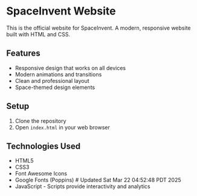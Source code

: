 # SpaceInvent Website

This is the official website for SpaceInvent. A modern, responsive website built with HTML and CSS.

## Features

- Responsive design that works on all devices
- Modern animations and transitions
- Clean and professional layout
- Space-themed design elements

## Setup

1. Clone the repository
2. Open `index.html` in your web browser

## Technologies Used

- HTML5
- CSS3
- Font Awesome Icons
- Google Fonts (Poppins) # Updated Sat Mar 22 04:52:48 PDT 2025
- JavaScript - Scripts provide interactivity and analytics
